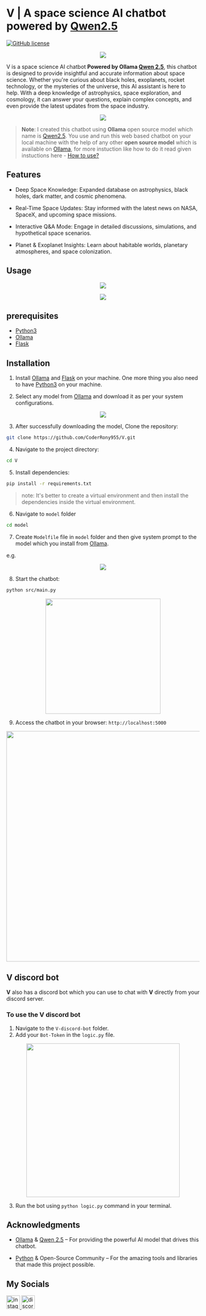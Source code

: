 # V | A space science AI chatbot powered by [Qwen2.5](https://qwenlm.github.io/blog/qwen2.5/)


[![GitHub license](https://img.shields.io/badge/license-MIT-blue.svg)](https://github.com/CoderRony955/V/blob/main/LICENSE)


<p align="center">
  <img src="src/static/imgs/V.png">
</p>


V is a space science AI chatbot **Powered by Ollama [Qwen 2.5](https://qwenlm.github.io/blog/qwen2.5/)**, this chatbot is designed to provide insightful and accurate information about space science. Whether you're curious about black holes, exoplanets, rocket technology, or the mysteries of the universe, this AI assistant is here to help. With a deep knowledge of astrophysics, space exploration, and cosmology, it can answer your questions, explain complex concepts, and even provide the latest updates from the space industry.

<p align="center">
  <img src="src\static\imgs\Powered_by_qwen.png">
</p>

> **Note**: I created this chatbot using **Ollama** open source model which name is [Qwen2.5](https://qwenlm.github.io/blog/qwen2.5/). You use and run this web based chatbot on your local machine with the help of any other **open source model** which is available on [Ollama](https://ollama.com/), for more instuction like how to do it read given instuctions here - [How to use?](#installation)


## Features

- Deep Space Knowledge: Expanded database on astrophysics, black holes, dark matter, and cosmic phenomena.
  
- Real-Time Space Updates: Stay informed with the latest news on NASA, SpaceX, and upcoming space missions.
  
- Interactive Q&A Mode: Engage in detailed discussions, simulations, and hypothetical space scenarios.
  
- Planet & Exoplanet Insights: Learn about habitable worlds, planetary atmospheres, and space colonization.
  

## Usage


<p align="center">
  <img src="Usecase\chat_area.png">
</p>



<p align="center">
  <img src="Usecase\chat_area2.png">
</p>


## prerequisites
- [Python3](https://www.python.org/download/)
- [Ollama](https://ollama.com/)
- [Flask](https://flask.palletsprojects.com/en/2.3.x/)

## Installation
1. Install [Ollama](https://ollama.com/) and [Flask](https://flask.palletsprojects.com/en/2.3.x/) on your machine. One more thing you also need to have [Python3](https://www.python.org/download/) on your machine.

2. Select any model from [Ollama](https://ollama.com/) and download it as per your system configurations.
<p align="center">
  <img src="imgs\ollama_model_catelog.png">
</p>


3. After successfully downloading the model, Clone the repository: 
```sh
git clone https://github.com/CoderRony955/V.git
```
4. Navigate to the project directory: 
```sh
cd V
```
5. Install dependencies: 
```sh
pip install -r requirements.txt
```
> note: It's better to create a virtual environment and then install the dependencies inside the virtual environment.

6. Navigate to `model` folder
```sh
cd model
```

7. Create `Modelfile` file in `model` folder and then give system prompt to the model which you install from [Ollama](https://ollama.com/).

e.g.
<p align="center">
  <img src="imgs\modelfile_example.png">
</p>


8. Start the chatbot: 
```sh
python src/main.py
```
<p align="center">
  <img src="imgs/run.png" width="300" height="auto">
</p>


9. Access the chatbot in your browser: `http://localhost:5000`

<p align="center">
  <img src="imgs\flask_app_log.png" width="600" height="auto">
</p>



## V discord bot
**V** also has a discord bot which you can use to chat with **V** directly from your discord server.

### To use the V discord bot
1. Navigate to the `V-discord-bot` folder.
2. Add your `Bot-Token` in the `logic.py` file.

<p align="center">
  <img src="imgs\bot_run.png" width="400" height="auto">
</p>

3. Run the bot using `python logic.py` command in your terminal.

## Acknowledgments
- [Ollama](https://ollama.com/) & [Qwen 2.5](https://qwenlm.github.io/blog/qwen2.5/) – For providing the powerful AI model that drives this chatbot.

- [Python](https://www.python.org/) & Open-Source Community – For the amazing tools and libraries that made this project possible.

## My Socials

<a href="https://www.instagram.com/__raunakk__/" target="_blank">
    <img src="https://img.shields.io/static/v1?message=Instagram&logo=instagram&label=&color=E4405F&logoColor=white&labelColor=&style=for-the-badge" height="35" alt="instagram logo"  />
  </a>
<a href="https://discord.gg/SK9k6mdzvP" target="_blank">
    <img src="https://img.shields.io/static/v1?message=Discord&logo=discord&label=&color=7289DA&logoColor=white&labelColor=&style=for-the-badge" height="35" alt="discord logo"  />
  </a>
